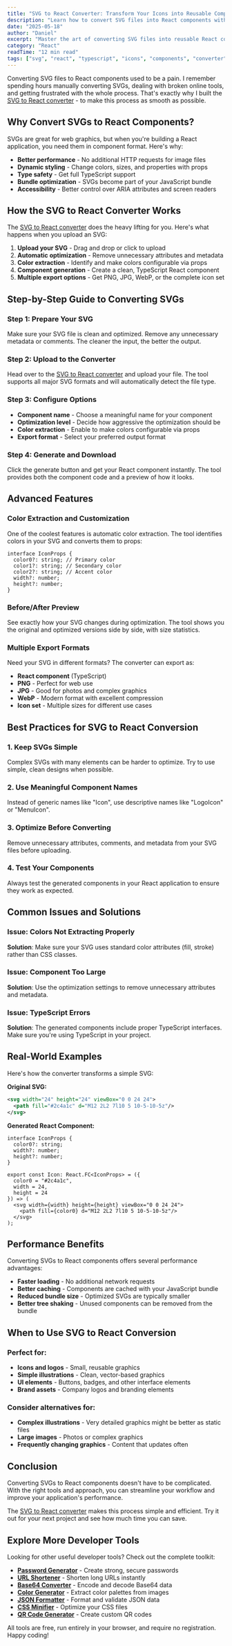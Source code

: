 ```yaml
---
title: "SVG to React Converter: Transform Your Icons into Reusable Components"
description: "Learn how to convert SVG files into React components with TypeScript support, dynamic props, and optimization. Plus, discover my free online tool that makes this process effortless."
date: "2025-05-18"
author: "Daniel"
excerpt: "Master the art of converting SVG files into reusable React components with TypeScript support, dynamic color customization, and best practices. Learn both manual conversion techniques and how to use my free online tool for effortless SVG to React transformation."
category: "React"
readTime: "12 min read"
tags: ["svg", "react", "typescript", "icons", "components", "converter"]
---
```


Converting SVG files to React components used to be a pain. I remember spending hours manually converting SVGs, dealing with broken online tools, and getting frustrated with the whole process. That's exactly why I built the [SVG to React converter](https://www.konverter-online.com) - to make this process as smooth as possible.

## Why Convert SVGs to React Components?

SVGs are great for web graphics, but when you're building a React application, you need them in component format. Here's why:

- **Better performance** - No additional HTTP requests for image files
- **Dynamic styling** - Change colors, sizes, and properties with props
- **Type safety** - Get full TypeScript support
- **Bundle optimization** - SVGs become part of your JavaScript bundle
- **Accessibility** - Better control over ARIA attributes and screen readers

## How the SVG to React Converter Works

The [SVG to React converter](https://www.konverter-online.com) does the heavy lifting for you. Here's what happens when you upload an SVG:

1. **Upload your SVG** - Drag and drop or click to upload
2. **Automatic optimization** - Remove unnecessary attributes and metadata
3. **Color extraction** - Identify and make colors configurable via props
4. **Component generation** - Create a clean, TypeScript React component
5. **Multiple export options** - Get PNG, JPG, WebP, or the complete icon set

## Step-by-Step Guide to Converting SVGs

### Step 1: Prepare Your SVG
Make sure your SVG file is clean and optimized. Remove any unnecessary metadata or comments. The cleaner the input, the better the output.

### Step 2: Upload to the Converter
Head over to the [SVG to React converter](https://www.konverter-online.com) and upload your file. The tool supports all major SVG formats and will automatically detect the file type.

### Step 3: Configure Options
- **Component name** - Choose a meaningful name for your component
- **Optimization level** - Decide how aggressive the optimization should be
- **Color extraction** - Enable to make colors configurable via props
- **Export format** - Select your preferred output format

### Step 4: Generate and Download
Click the generate button and get your React component instantly. The tool provides both the component code and a preview of how it looks.

## Advanced Features

### Color Extraction and Customization
One of the coolest features is automatic color extraction. The tool identifies colors in your SVG and converts them to props:

```tsx
interface IconProps {
  color0?: string; // Primary color
  color1?: string; // Secondary color
  color2?: string; // Accent color
  width?: number;
  height?: number;
}
```

### Before/After Preview
See exactly how your SVG changes during optimization. The tool shows you the original and optimized versions side by side, with size statistics.

### Multiple Export Formats
Need your SVG in different formats? The converter can export as:
- **React component** (TypeScript)
- **PNG** - Perfect for web use
- **JPG** - Good for photos and complex graphics
- **WebP** - Modern format with excellent compression
- **Icon set** - Multiple sizes for different use cases

## Best Practices for SVG to React Conversion

### 1. Keep SVGs Simple
Complex SVGs with many elements can be harder to optimize. Try to use simple, clean designs when possible.

### 2. Use Meaningful Component Names
Instead of generic names like "Icon", use descriptive names like "LogoIcon" or "MenuIcon".

### 3. Optimize Before Converting
Remove unnecessary attributes, comments, and metadata from your SVG files before uploading.

### 4. Test Your Components
Always test the generated components in your React application to ensure they work as expected.

## Common Issues and Solutions

### Issue: Colors Not Extracting Properly
**Solution**: Make sure your SVG uses standard color attributes (fill, stroke) rather than CSS classes.

### Issue: Component Too Large
**Solution**: Use the optimization settings to remove unnecessary attributes and metadata.

### Issue: TypeScript Errors
**Solution**: The generated components include proper TypeScript interfaces. Make sure you're using TypeScript in your project.

## Real-World Examples

Here's how the converter transforms a simple SVG:

**Original SVG:**
```svg
<svg width="24" height="24" viewBox="0 0 24 24">
  <path fill="#2c4a1c" d="M12 2L2 7l10 5 10-5-10-5z"/>
</svg>
```

**Generated React Component:**
```tsx
interface IconProps {
  color0?: string;
  width?: number;
  height?: number;
}

export const Icon: React.FC<IconProps> = ({ 
  color0 = "#2c4a1c", 
  width = 24, 
  height = 24 
}) => (
  <svg width={width} height={height} viewBox="0 0 24 24">
    <path fill={color0} d="M12 2L2 7l10 5 10-5-10-5z"/>
  </svg>
);
```

## Performance Benefits

Converting SVGs to React components offers several performance advantages:

- **Faster loading** - No additional network requests
- **Better caching** - Components are cached with your JavaScript bundle
- **Reduced bundle size** - Optimized SVGs are typically smaller
- **Better tree shaking** - Unused components can be removed from the bundle

## When to Use SVG to React Conversion

### Perfect for:
- **Icons and logos** - Small, reusable graphics
- **Simple illustrations** - Clean, vector-based graphics
- **UI elements** - Buttons, badges, and other interface elements
- **Brand assets** - Company logos and branding elements

### Consider alternatives for:
- **Complex illustrations** - Very detailed graphics might be better as static files
- **Large images** - Photos or complex graphics
- **Frequently changing graphics** - Content that updates often

## Conclusion

Converting SVGs to React components doesn't have to be complicated. With the right tools and approach, you can streamline your workflow and improve your application's performance.

The [SVG to React converter](https://www.konverter-online.com) makes this process simple and efficient. Try it out for your next project and see how much time you can save.

## Explore More Developer Tools

Looking for other useful developer tools? Check out the complete toolkit:

- **[Password Generator](https://www.konverter-online.com/password-generator)** - Create strong, secure passwords
- **[URL Shortener](https://www.konverter-online.com/url-shortener)** - Shorten long URLs instantly
- **[Base64 Converter](https://www.konverter-online.com/base64-converter)** - Encode and decode Base64 data
- **[Color Generator](https://www.konverter-online.com/color-generator)** - Extract color palettes from images
- **[JSON Formatter](https://www.konverter-online.com/json-formatter)** - Format and validate JSON data
- **[CSS Minifier](https://www.konverter-online.com/css-minifier)** - Optimize your CSS files
- **[QR Code Generator](https://www.konverter-online.com/qr-generator)** - Create custom QR codes

All tools are free, run entirely in your browser, and require no registration. Happy coding! 